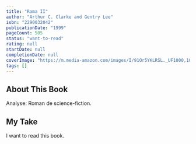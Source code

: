 ```yaml
---
title: "Rama II"
author: "Arthur C. Clarke and Gentry Lee"
isbn: "2290032042"
publicationDate: "1999"
pageCount: 505
status: "want-to-read"
rating: null
startDate: null
completionDate: null
coverImage: "https://m.media-amazon.com/images/I/91Or5YKLRSL._UF1000,1000_QL80_.jpg"
tags: []
---
```


## About This Book

Analyse: Roman de science-fiction.

## My Take

I want to read this book.
